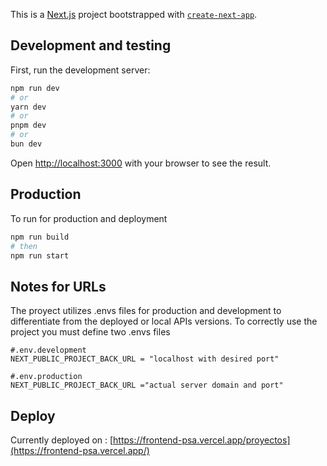 This is a [Next.js](https://nextjs.org/) project bootstrapped with [`create-next-app`](https://github.com/vercel/next.js/tree/canary/packages/create-next-app).

## Development and testing 
First, run the development server:
```bash
npm run dev
# or
yarn dev
# or
pnpm dev
# or
bun dev
```

Open [http://localhost:3000](http://localhost:3000) with your browser to see the result.

## Production

To run for production and deployment

```bash
npm run build
# then
npm run start
```

## Notes for URLs

The proyect utilizes .envs files for production and development to differentiate from the deployed or local APIs versions. To correctly use the project you must define two .envs files

```.env
#.env.development
NEXT_PUBLIC_PROJECT_BACK_URL = "localhost with desired port"
```

```env
#.env.production
NEXT_PUBLIC_PROJECT_BACK_URL ="actual server domain and port"
```

## Deploy
Currently deployed on : [https://frontend-psa.vercel.app/proyectos](https://frontend-psa.vercel.app/)
